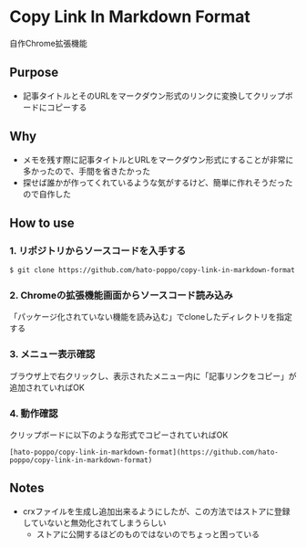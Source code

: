 # Copy Link In Markdown Format

自作Chrome拡張機能

## Purpose

* 記事タイトルとそのURLをマークダウン形式のリンクに変換してクリップボードにコピーする

## Why

* メモを残す際に記事タイトルとURLをマークダウン形式にすることが非常に多かったので、手間を省きたかった
* 探せば誰かが作ってくれているような気がするけど、簡単に作れそうだったので自作した

## How to use

### 1. リポジトリからソースコードを入手する

```Bash
$ git clone https://github.com/hato-poppo/copy-link-in-markdown-format.git
```

### 2. Chromeの拡張機能画面からソースコード読み込み

「パッケージ化されていない機能を読み込む」でcloneしたディレクトリを指定する

### 3. メニュー表示確認

ブラウザ上で右クリックし、表示されたメニュー内に「記事リンクをコピー」が追加されていればOK

### 4. 動作確認

クリップボードに以下のような形式でコピーされていればOK

```
[hato-poppo/copy-link-in-markdown-format](https://github.com/hato-poppo/copy-link-in-markdown-format)
```

## Notes

* crxファイルを生成し追加出来るようにしたが、この方法ではストアに登録していないと無効化されてしまうらしい
  * ストアに公開するほどのものではないのでちょっと困っている
